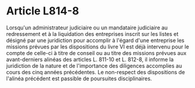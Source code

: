 # Article L814-8

Lorsqu'un administrateur judiciaire ou un mandataire judiciaire au redressement et à la liquidation des entreprises inscrit sur les listes et désigné par une juridiction pour accomplir à l'égard d'une entreprise les missions prévues par les dispositions du livre VI est déjà intervenu pour le compte de celle-ci à titre de conseil ou au titre des missions prévues aux avant-derniers alinéas des articles L. 811-10 et L. 812-8, il informe la juridiction de la nature et de l'importance des diligences accomplies au cours des cinq années précédentes.   Le non-respect des dispositions de l'alinéa précédent est passible de poursuites disciplinaires.